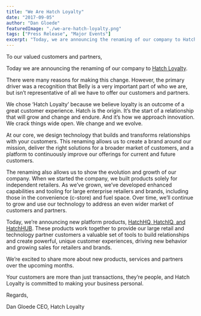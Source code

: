 ```yaml
---
title: "We Are Hatch Loyalty"
date: "2017-09-05"
author: "Dan Gloede"
featuredImage: "./we-are-hatch-loyalty.png"
tags: ["Press Release", "Major Events"]
excerpt: "Today, we are announcing the renaming of our company to Hatch Loyalty. We chose ‘Hatch Loyalty’ because we believe loyalty is an outcome of a great customer experience.  Hatch is the origin.  It’s the start of a relationship that will grow and change and endure.  And it’s how we approach innovation.  We crack things wide open.  We change and we evolve."
---
```


To our valued customers and partners,

Today we are announcing the renaming of our company to [Hatch Loyalty](https://www.hatchloyalty.com/).

There were many reasons for making this change.  However, the primary driver was a recognition that Belly is a very important part of who we are, but isn’t representative of all we have to offer our customers and partners.

We chose ‘Hatch Loyalty’ because we believe loyalty is an outcome of a great customer experience.  Hatch is the origin.  It’s the start of a relationship that will grow and change and endure.  And it’s how we approach innovation.  We crack things wide open.  We change and we evolve.

At our core, we design technology that builds and transforms relationships with your customers. This renaming allows us to create a brand around our mission, deliver the right solutions for a broader market of customers, and a platform to continuously improve our offerings for current and future customers.

The renaming also allows us to show the evolution and growth of our company.  When we started the company, we built products solely for independent retailers.  As we’ve grown, we’ve developed enhanced capabilities and tooling for large enterprise retailers and brands, including those in the convenience (c-store) and fuel space.  Over time, we’ll continue to grow and use our technology to address an even wider market of customers and partners.

Today, we’re announcing new platform products, [HatchHQ, HatchIQ, and HatchHUB](https://www.hatchloyalty.com/c-store/).  These products work together to provide our large retail and technology partner customers a valuable set of tools to build relationships and create powerful, unique customer experiences, driving new behavior and growing sales for retailers and brands.

We’re excited to share more about new products, services and partners over the upcoming months.

Your customers are more than just transactions, they’re people, and Hatch Loyalty is committed to making your business personal.

Regards,

Dan Gloede
CEO, Hatch Loyalty

